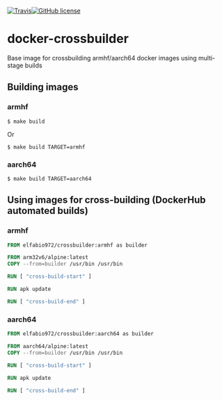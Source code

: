 [![Travis](https://img.shields.io/travis/fsimplice/docker-crossbuilder.svg?style=plastic)]()[![GitHub license](https://img.shields.io/github/license/fsimplice/docker-crossbuilder.svg?style=plastic)](https://github.com/fsimplice/docker-crossbuilder/blob/master/LICENSE)
# docker-crossbuilder
Base image for crossbuilding armhf/aarch64 docker images using multi-stage builds


## Building images

###  armhf

```shell
$ make build
```

Or

```shell
$ make build TARGET=armhf
```

### aarch64

```shell
$ make build TARGET=aarch64 
```

## Using images for cross-building (DockerHub automated builds)

### armhf

```Dockerfile
FROM elfabio972/crossbuilder:armhf as builder

FROM arm32v6/alpine:latest
COPY --from=builder /usr/bin /usr/bin

RUN [ "cross-build-start" ]

RUN apk update  

RUN [ "cross-build-end" ]
```

### aarch64

```Dockerfile
FROM elfabio972/crossbuilder:aarch64 as builder

FROM aarch64/alpine:latest
COPY --from=builder /usr/bin /usr/bin

RUN [ "cross-build-start" ]

RUN apk update  

RUN [ "cross-build-end" ]
```